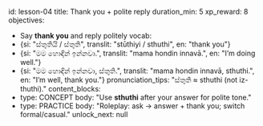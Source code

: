 id: lesson-04
title: Thank you + polite reply
duration_min: 5
xp_reward: 8
objectives:
  - Say **thank you** and reply politely
vocab:
  - {si: "ස්තුතියි / ස්තුති", translit: "stūthiyi / sthuthi", en: "thank you"} 
  - {si: "මම හොඳින් ඉන්නවා.", translit: "mama hondin innavā.", en: "I’m doing well."}
  - {si: "මම හොඳින් ඉන්නවා, ස්තුති.", translit: "mama hondin innavā, sthuthi.", en: "I’m well, thank you."}
pronunciation_tips: "ස්තුති ≈ sthuthi (not iz-thuthi)."
content_blocks:
  - type: CONCEPT
    body: "Use **sthuthi** after your answer for polite tone."
  - type: PRACTICE
    body: "Roleplay: ask → answer + thank you; switch formal/casual."
unlock_next: null
